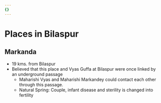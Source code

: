 ```yaml
---
{}
---
```

   
# Places in Bilaspur   
## Markanda   
* 19 kms. from Bilaspur   
* Believed that this place and Vyas Guffa at Bilaspur were once linked by an underground passage   
	* Maharishi Vyas and Maharishi Markandey could contact each other through this passage.   
	* Natural Spring: Couple, infant disease and sterility is changed into fertility
